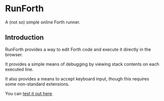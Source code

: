 # RunForth

A (not so) simple online Forth runner.

## Introduction

RunForth provides a way to edit Forth code and execute it directly in the browser.

It provides a simple means of debugging by viewing stack contents on each executed line.

It also provides a means to accept keyboard input, though this requires some non-standard extensions.

You can [test it out here](https://rlamorea.github.io/runforth/).
